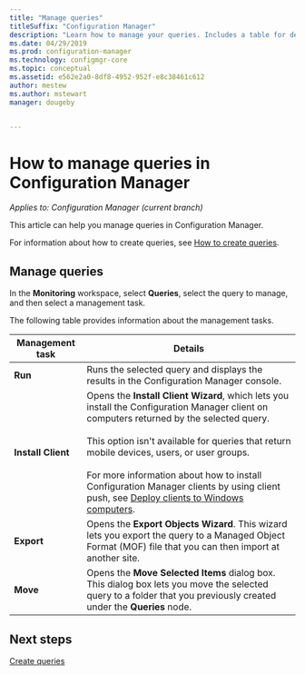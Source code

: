```yaml
---
title: "Manage queries"
titleSuffix: "Configuration Manager"
description: "Learn how to manage your queries. Includes a table for detailed reference."
ms.date: 04/29/2019
ms.prod: configuration-manager
ms.technology: configmgr-core
ms.topic: conceptual
ms.assetid: e562e2a0-8df8-4952-952f-e8c38461c612
author: mestew
ms.author: mstewart
manager: dougeby


---
```

# How to manage queries in Configuration Manager

*Applies to: Configuration Manager (current branch)*

This article can help you manage queries in Configuration Manager.  

 For information about how to create queries, see [How to create queries](../../../core/servers/manage/create-queries.md).  

## Manage queries
 In the **Monitoring** workspace, select **Queries**, select the query to manage, and then select a management task.  

 The following table provides information about the management tasks.  

|Management task|Details| 
|---------------------|-------------|
|**Run**|Runs the selected query and displays the results in the Configuration Manager console.|
|**Install Client**|Opens the **Install Client Wizard**, which lets you install the Configuration Manager client on computers returned by the selected query.<br /><br /> This option isn't available for queries that return mobile devices, users, or user groups. <br /><br /> For more information about how to install Configuration Manager clients by using client push, see [Deploy clients to Windows computers](/sccm/core/clients/deploy/deploy-clients-to-windows-computers).| 
|**Export**|Opens the **Export Objects Wizard**. This wizard lets you export the query to a Managed Object Format (MOF) file that you can then import at another site.
|**Move**|Opens the **Move Selected Items** dialog box. This dialog box lets you move the selected query to a folder that you previously created under the **Queries** node.|

## Next steps 
 [Create queries](../../../core/servers/manage/create-queries.md)
